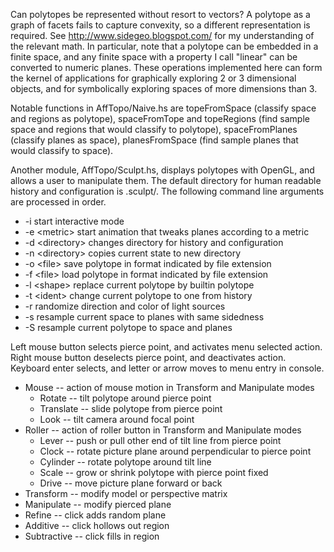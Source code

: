 Can polytopes be represented without resort to vectors? A polytope as a graph of facets fails to capture convexity, so a different representation is required. See http://www.sidegeo.blogspot.com/ for my understanding of the relevant math. In particular, note that a polytope can be embedded in a finite space, and any finite space with a property I call "linear" can be converted to numeric planes. These operations implemented here can form the kernel of applications for graphically exploring 2 or 3 dimensional objects, and for symbolically exploring spaces of more dimensions than 3.

Notable functions in AffTopo/Naive.hs are topeFromSpace (classify space and regions as polytope), spaceFromTope and topeRegions (find sample space and regions that would classify to polytope), spaceFromPlanes (classify planes as space), planesFromSpace (find sample planes that would classify to space).

Another module, AffTopo/Sculpt.hs, displays polytopes with OpenGL, and allows a user to manipulate them. The default directory for human readable history and configuration is .sculpt/. The following command line arguments are processed in order.

  * -i start interactive mode  
  * -e \<metric> start animation that tweaks planes according to a metric  
  * -d \<directory> changes directory for history and configuration  
  * -n \<directory> copies current state to new directory  
  * -o \<file> save polytope in format indicated by file extension  
  * -f \<file> load polytope in format indicated by file extension  
  * -l \<shape> replace current polytope by builtin polytope  
  * -t \<ident> change current polytope to one from history  
  * -r randomize direction and color of light sources
  * -s resample current space to planes with same sidedness  
  * -S resample current polytope to space and planes  

Left mouse button selects pierce point, and activates menu selected action. Right mouse button deselects pierce point, and deactivates action. Keyboard enter selects, and letter or arrow moves to menu entry in console.

  * Mouse -- action of mouse motion in Transform and Manipulate modes  
    * Rotate -- tilt polytope around pierce point  
    * Translate -- slide polytope from pierce point  
    * Look -- tilt camera around focal point  
  * Roller -- action of roller button in Transform and Manipulate modes  
    * Lever -- push or pull other end of tilt line from pierce point
    * Clock -- rotate picture plane around perpendicular to pierce point  
    * Cylinder -- rotate polytope around tilt line  
    * Scale -- grow or shrink polytope with pierce point fixed  
    * Drive -- move picture plane forward or back  
  * Transform -- modify model or perspective matrix  
  * Manipulate -- modify pierced plane  
  * Refine -- click adds random plane  
  * Additive -- click hollows out region  
  * Subtractive -- click fills in region  
